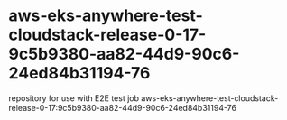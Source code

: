 # aws-eks-anywhere-test-cloudstack-release-0-17-9c5b9380-aa82-44d9-90c6-24ed84b31194-76
repository for use with E2E test job aws-eks-anywhere-test-cloudstack-release-0-17:9c5b9380-aa82-44d9-90c6-24ed84b31194-76
